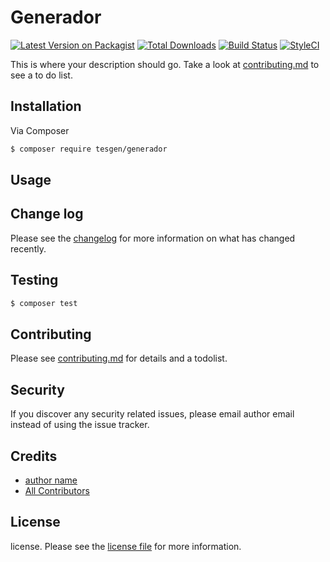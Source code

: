 # Generador

[![Latest Version on Packagist][ico-version]][link-packagist]
[![Total Downloads][ico-downloads]][link-downloads]
[![Build Status][ico-travis]][link-travis]
[![StyleCI][ico-styleci]][link-styleci]

This is where your description should go. Take a look at [contributing.md](contributing.md) to see a to do list.

## Installation

Via Composer

``` bash
$ composer require tesgen/generador
```

## Usage

## Change log

Please see the [changelog](changelog.md) for more information on what has changed recently.

## Testing

``` bash
$ composer test
```

## Contributing

Please see [contributing.md](contributing.md) for details and a todolist.

## Security

If you discover any security related issues, please email author email instead of using the issue tracker.

## Credits

- [author name][link-author]
- [All Contributors][link-contributors]

## License

license. Please see the [license file](license.md) for more information.

[ico-version]: https://img.shields.io/packagist/v/tesgen/generador.svg?style=flat-square
[ico-downloads]: https://img.shields.io/packagist/dt/tesgen/generador.svg?style=flat-square
[ico-travis]: https://img.shields.io/travis/tesgen/generador/master.svg?style=flat-square
[ico-styleci]: https://styleci.io/repos/12345678/shield

[link-packagist]: https://packagist.org/packages/tesgen/generador
[link-downloads]: https://packagist.org/packages/tesgen/generador
[link-travis]: https://travis-ci.org/tesgen/generador
[link-styleci]: https://styleci.io/repos/12345678
[link-author]: https://github.com/tesgen
[link-contributors]: ../../contributors
